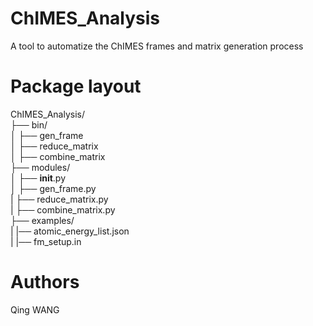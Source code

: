 # ChIMES_Analysis
A tool to automatize the ChIMES frames and matrix generation process

# Package layout
ChIMES_Analysis/  
├── bin/  
│  ├── gen_frame  
│  ├── reduce_matrix  
│  ├── combine_matrix  
├── modules/  
│  ├── __init__.py  
│  ├── gen_frame.py  
|  ├── reduce_matrix.py  
|  ├── combine_matrix.py  
├── examples/  
|  |── atomic_energy_list.json  
|  |── fm_setup.in
  

# Authors
Qing WANG
